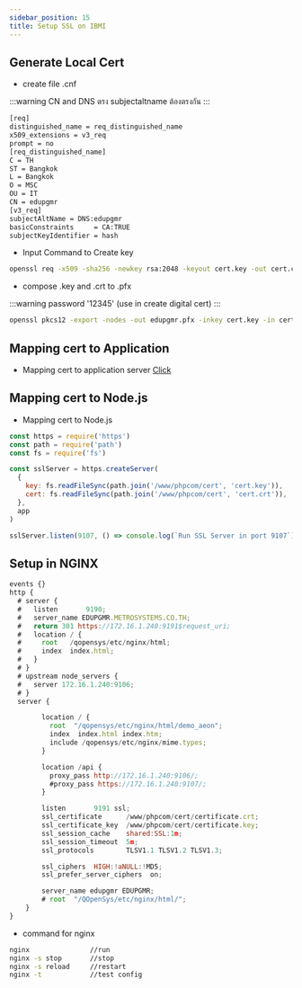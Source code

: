 ```yaml
---
sidebar_position: 15
title: Setup SSL on IBMI
---
```


## Generate Local Cert

- create file .cnf

:::warning
CN and DNS ตรง subjectaltname ต้องตรงกัน
:::

```bash title="req.cnf"
[req]
distinguished_name = req_distinguished_name
x509_extensions = v3_req
prompt = no
[req_distinguished_name]
C = TH
ST = Bangkok
L = Bangkok
O = MSC
OU = IT
CN = edupgmr
[v3_req]
subjectAltName = DNS:edupgmr
basicConstraints     = CA:TRUE
subjectKeyIdentifier = hash
```

- Input Command to Create key

```bash
openssl req -x509 -sha256 -newkey rsa:2048 -keyout cert.key -out cert.crt -days 365 -nodes -config req.cnf
```

- compose .key and .crt to .pfx

:::warning
password '12345' (use in create digital cert)
:::

```bash
openssl pkcs12 -export -nodes -out edupgmr.pfx -inkey cert.key -in cert.crt
```

## Mapping cert to Application

- Mapping cert to application server [Click](../docs/web-service/mapping-ssl.md)

## Mapping cert to Node.js

- Mapping cert to Node.js

```javascript
const https = require('https')
const path = require('path')
const fs = require('fs')

const sslServer = https.createServer(
  {
    key: fs.readFileSync(path.join('/www/phpcom/cert', 'cert.key')),
    cert: fs.readFileSync(path.join('/www/phpcom/cert', 'cert.crt')),
  },
  app
)

sslServer.listen(9107, () => console.log(`Run SSL Server in port 9107`))
```

## Setup in NGINX

```javascript
events {}
http {
  # server {
  #   listen       9190;
  #   server_name EDUPGMR.METROSYSTEMS.CO.TH;
  #   return 301 https://172.16.1.240:9191$request_uri;
  #   location / {
  #     root   /qopensys/etc/nginx/html;
  #     index  index.html;
  #   }
  # }
  # upstream node_servers {
  #   server 172.16.1.240:9106;
  # }
  server {

        location / {
          root  "/qopensys/etc/nginx/html/demo_aeon";
          index  index.html index.htm;
          include /qopensys/etc/nginx/mime.types;
        }

        location /api {
          proxy_pass http://172.16.1.240:9106/;
          #proxy_pass https://172.16.1.240:9107/;
        }

        listen       9191 ssl;
        ssl_certificate      /www/phpcom/cert/certificate.crt;
        ssl_certificate_key  /www/phpcom/cert/certificate.key;
        ssl_session_cache    shared:SSL:1m;
        ssl_session_timeout  5m;
        ssl_protocols        TLSV1.1 TLSV1.2 TLSV1.3;

        ssl_ciphers  HIGH:!aNULL:!MD5;
        ssl_prefer_server_ciphers  on;

        server_name edupgmr EDUPGMR;
        # root  "/QOpenSys/etc/nginx/html/";
    }
}
```

- command for nginx

```bash
nginx               //run
nginx -s stop       //stop
nginx -s reload     //restart
nginx -t            //test config
```
